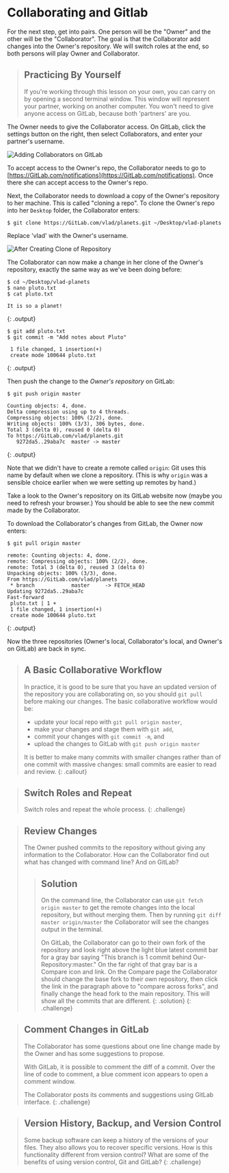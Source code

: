 # Collaborating and Gitlab

For the next step, get into pairs.  One person will be the "Owner" and the other will be the "Collaborator". The goal is that the Collaborator add changes into the Owner's repository. We will switch roles at the end, so both persons will play Owner and Collaborator.

> ## Practicing By Yourself
>
> If you're working through this lesson on your own, you can carry on by opening
> a second terminal window.
> This window will represent your partner, working on another computer. You
> won't need to give anyone access on GitLab, because both 'partners' are you.


The Owner needs to give the Collaborator access. On GitLab, click the settings button on the right, then select Collaborators, and enter your partner's username.

![Adding Collaborators on GitLab](../fig/GitLab-add-collaborators.png)

To accept access to the Owner's repo, the Collaborator needs to go to [https://GitLab.com/notifications](https://GitLab.com/notifications).
Once there she can accept access to the Owner's repo.

Next, the Collaborator needs to download a copy of the Owner's repository to her
 machine. This is called "cloning a repo". To clone the Owner's repo into
her `Desktop` folder, the Collaborator enters:

```
$ git clone https://GitLab.com/vlad/planets.git ~/Desktop/vlad-planets
```


Replace 'vlad' with the Owner's username.

![After Creating Clone of Repository](../fig/GitLab-collaboration.svg)

The Collaborator can now make a change in her clone of the Owner's repository,
exactly the same way as we've been doing before:

```
$ cd ~/Desktop/vlad-planets
$ nano pluto.txt
$ cat pluto.txt
```


```
It is so a planet!
```
{: .output}

```
$ git add pluto.txt
$ git commit -m "Add notes about Pluto"
```


```
 1 file changed, 1 insertion(+)
 create mode 100644 pluto.txt
```
{: .output}

Then push the change to the *Owner's repository* on GitLab:

```
$ git push origin master
```


```
Counting objects: 4, done.
Delta compression using up to 4 threads.
Compressing objects: 100% (2/2), done.
Writing objects: 100% (3/3), 306 bytes, done.
Total 3 (delta 0), reused 0 (delta 0)
To https://GitLab.com/vlad/planets.git
   9272da5..29aba7c  master -> master
```
{: .output}

Note that we didn't have to create a remote called `origin`: Git uses this
name by default when we clone a repository.  (This is why `origin` was a
sensible choice earlier when we were setting up remotes by hand.)

Take a look to the Owner's repository on its GitLab website now (maybe you need
to refresh your browser.) You should be able to see the new commit made by the
Collaborator.

To download the Collaborator's changes from GitLab, the Owner now enters:

```
$ git pull origin master
```


```
remote: Counting objects: 4, done.
remote: Compressing objects: 100% (2/2), done.
remote: Total 3 (delta 0), reused 3 (delta 0)
Unpacking objects: 100% (3/3), done.
From https://GitLab.com/vlad/planets
 * branch            master     -> FETCH_HEAD
Updating 9272da5..29aba7c
Fast-forward
 pluto.txt | 1 +
 1 file changed, 1 insertion(+)
 create mode 100644 pluto.txt
```
{: .output}

Now the three repositories (Owner's local, Collaborator's local, and Owner's on
GitLab) are back in sync.

> ## A Basic Collaborative Workflow
>
> In practice, it is good to be sure that you have an updated version of the
> repository you are collaborating on, so you should `git pull` before making
> our changes. The basic collaborative workflow would be:
>
> * update your local repo with `git pull origin master`,
> * make your changes and stage them with `git add`,
> * commit your changes with `git commit -m`, and
> * upload the changes to GitLab with `git push origin master`
>
> It is better to make many commits with smaller changes rather than
> of one commit with massive changes: small commits are easier to
> read and review.
{: .callout}

> ## Switch Roles and Repeat
>
> Switch roles and repeat the whole process.
{: .challenge}

> ## Review Changes
>
> The Owner pushed commits to the repository without giving any information
> to the Collaborator. How can the Collaborator find out what has changed with
> command line? And on GitLab?
>
> > ## Solution
> > On the command line, the Collaborator can use ```git fetch origin master```
> > to get the remote changes into the local repository, but without merging
> > them. Then by running ```git diff master origin/master``` the Collaborator
> > will see the changes output in the terminal.
> >
> > On GitLab, the Collaborator can go to their own fork of the repository and
> > look right above the light blue latest commit bar for a gray bar saying
> > "This branch is 1 commit behind Our-Repository:master." On the far right of
> > that gray bar is a Compare icon and link. On the Compare page the
> > Collaborator should change the base fork to their own repository, then click
> > the link in the paragraph above to "compare across forks", and finally
> > change the head fork to the main repository. This will show all the commits
> > that are different.
> {: .solution}
{: .challenge}

> ## Comment Changes in GitLab
>
> The Collaborator has some questions about one line change made by the Owner and
> has some suggestions to propose.
>
> With GitLab, it is possible to comment the diff of a commit. Over the line of
> code to comment, a blue comment icon appears to open a comment window.
>
> The Collaborator posts its comments and suggestions using GitLab interface.
{: .challenge}

> ## Version History, Backup, and Version Control
>
> Some backup software can keep a history of the versions of your files. They also
> allows you to recover specific versions. How is this functionality different from version control?
> What are some of the benefits of using version control, Git and GitLab?
{: .challenge}
